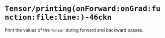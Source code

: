 # ``Tensor/printing(onForward:onGrad:function:file:line:)-46ckn``

Print the values of the `Tensor` during forward and backward passes.